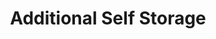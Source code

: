 ---
title: "Additional Self Storage"
url: /vancouver/additional-self-storage-northeast-28th-street/
shop: Mieten
---